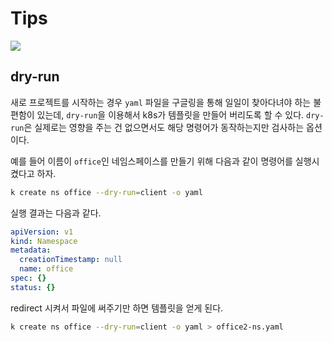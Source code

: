 # Tips

![](https://subicura.com/assets/article_images/2019-05-19-kubernetes-basic-1/kubernetes-logo.png)

## dry-run

새로 프로젝트를 시작하는 경우 `yaml` 파일을 구글링을 통해 일일이 찾아다녀야 하는 불편함이 있는데, `dry-run`을 이용해서
k8s가 템플릿을 만들어 버리도록 할 수 있다. `dry-run`은 실제로는 영향을 주는 건 없으면서도 해당 명령어가 동작하는지만
검사하는 옵션이다.

예를 들어 이름이 `office`인 네임스페이스를 만들기 위해 다음과 같이 명령어를 실행시켰다고 하자.

```bash
k create ns office --dry-run=client -o yaml
```

실행 결과는 다음과 같다.
```yaml
apiVersion: v1
kind: Namespace
metadata:
  creationTimestamp: null
  name: office
spec: {}
status: {}
```

redirect 시켜서 파일에 써주기만 하면 템플릿을 얻게 된다.

```bash
k create ns office --dry-run=client -o yaml > office2-ns.yaml
```
